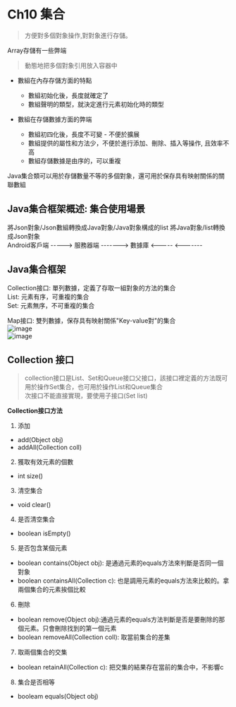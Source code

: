 # Ch10 集合 
> 方便對多個對象操作,對對象進行存儲。

Array存儲有一些弊端  
> 動態地把多個對象引用放入容器中  

+ 數組在內存存儲方面的特點
  - 數組初始化後，長度就確定了
  - 數組聲明的類型，就決定進行元素初始化時的類型
  
+ 數組在存儲數據方面的弊端
  - 數組初四化後，長度不可變 - 不便於擴展
  - 數組提供的屬性和方法少，不便於進行添加、刪除、插入等操作, 且效率不高
  - 數組存儲數據是由序的，可以重複
  
Java集合類可以用於存儲數量不等的多個對象，還可用於保存具有映射關係的關聯數組

## Java集合框架概述: 集合使用場景  
將Json對象/Json數組轉換成Java對象/Java對象構成的list
                    將Java對象/list轉換成Json對象  
Android客戶端 -----> 服務器端 -------> 數據庫
              <-----         <-------
              
## Java集合框架  
Collection接口: 單列數據，定義了存取一組對象的方法的集合  
  List: 元素有序，可重複的集合  
  Set: 元素無序，不可重複的集合

Map接口: 雙列數據，保存具有映射關係"Key-value對"的集合  
![image](https://user-images.githubusercontent.com/62740908/120642027-f6d98d80-c4a6-11eb-8baa-e3c12c28509d.png)  
![image](https://user-images.githubusercontent.com/62740908/120642117-0e187b00-c4a7-11eb-9dd5-3685ec1a80c3.png)

## Collection 接口  
> collection接口是List、Set和Queue接口父接口，該接口裡定義的方法既可用於操作Set集合，也可用於操作List和Queue集合  
> 次接口不能直接實現，要使用子接口(Set list)

**Collection接口方法**  
1. 添加
  + add(Object obj)
  + addAll(Collection coll)  
2. 獲取有效元素的個數
  + int size()
3. 清空集合
  + void clear()
4. 是否清空集合
  + boolean isEmpty()
5. 是否包含某個元素
  + boolean contains(Object obj): 是通過元素的equals方法來判斷是否同一個對象
  + boolean containsAll(Collection c): 也是調用元素的equals方法來比較的。拿兩個集合的元素挨個比較  
6. 刪除
  + boolean remove(Object obj):通過元素的equals方法判斷是否是要刪除的那個元素。只會刪除找到的第一個元素  
  + boolean removeAll(Collection coll): 取當前集合的差集
7. 取兩個集合的交集
  + boolean retainAll(Collection c): 把交集的結果存在當前的集合中，不影響c  
8. 集合是否相等
  + booleam equals(Object obj)
